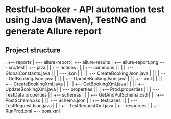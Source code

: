 # Restful-booker - API automation test using Java (Maven), TestNG and generate Allure report
## Project structure
.
+-- reports
|    +-- allure-report
|    +-- allure-results
|    +-- allure-report.png
+-- src/test
|    +-- java
|    |    +-- actions
|    |    |    +-- commons
|    |    |    |    +-- GlobalConstants.java
|    |    |    +-- json
|    |    |    |    +-- CreateBookingJson.java
|    |    |    |    +-- GetBookingJson.java
|    |    |    |    +-- UpdateBookingJson.java
|    |    |    +-- xml
|    |    |    |    +-- CreateBookingXml.java
|    |    |    |    +-- GetBookingXml.java
|    |    |    |    +-- UpdateBookingXml.java
|    |    +-- properties
|    |    |    +-- Prod.properties
|    |    |    +-- TestData.properties
|    |    +-- schemas
|    |    |    +-- GetAndPutSchema.xsd
|    |    |    +-- PostSchema.xsd
|    |    |    +-- Schema.json
|    |    +-- testcases
|    |    |    +-- TestRequestJson.java
|    |    |    +-- TestRequestXml.java
|    +-- resources
|    |    +-- RunProd.xml
+-- pom.xml
